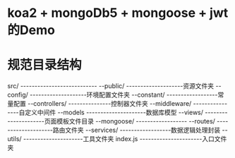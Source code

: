 # koa2 + mongoDb5 + mongoose + jwt 的Demo



# 规范目录结构
src/ ---------------------------
 --public/ --------------------资源文件夹
 --config/ --------------------环境配置文件夹
 --constant/ ------------------常量配置
 --controllers/ ---------------控制器文件夹
 --middleware/ ----------------自定义中间件
 --models ---------------------数据库模型
 --views/ ---------------------页面模板文件目录
 --mongoose/ ------------------
 --routes/ --------------------路由文件夹
 --services/ ------------------数据逻辑处理封装
 --utils/ ---------------------工具文件夹
index.js ----------------------入口文件夹